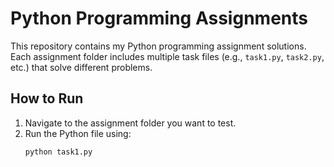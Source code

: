 # Python Programming Assignments

This repository contains my Python programming assignment solutions.  
Each assignment folder includes multiple task files (e.g., `task1.py`, `task2.py`, etc.) that solve different problems.

## How to Run
1. Navigate to the assignment folder you want to test.
2. Run the Python file using:
   ```bash
   python task1.py

